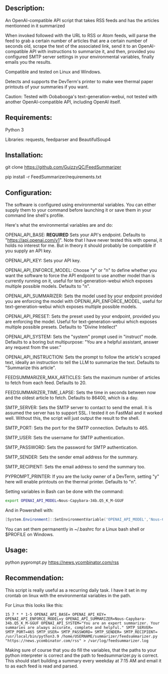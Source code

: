 ## Description:
An OpenAI-compatible API script that takes RSS feeds and has the articles mentionned in it summarized

When invoked followed with the URL to RSS or Atom feeds, will parse the feed to grab a certain number of articles that are a certain number of seconds old, scrape the text of the associated link, send it to an OpenAI-compatible API with instructions to summarize it, and then, provided you configured SMTP server settings in your environmental variables, finally emails you the results.

Compatible and tested on Linux and Windows.

Detects and supports the DevTerm's printer to make wee thermal paper printouts of your summaries if you want.

Caution: Tested with Oobabooga's text-generation-webui, not tested with another OpenAI-compatible API, including OpenAI itself.

## Requirements:
Python 3

Libraries: requests, feedparser and BeautifulSoup4

## Installation:
git clone https://github.com/GuizzyQC/FeedSummarizer

pip install -r FeedSummarizer/requirements.txt

## Configuration:
The software is configured using environmental variables. You can either supply them to your command before launching it or save them in your command line shell's profile.

Here's what the environmental variables are and do:

OPENAI_API_BASE: **REQUIRED** Sets your API's endpoint. Defaults to "https://api.openai.com/v1". Note that I have never tested this with openai, it holds no interest for me. But in theory it should probably be compatible if you supply an API key.

OPENAI_API_KEY: Sets your API key.

OPENAI_API_ENFORCE_MODEL: Choose "y" or "n" to define whether you want the software to force the API endpoint to use another model than is currently running on it, useful for text-generation-webui which exposes multiple possible models. Defaults to "n".

OPENAI_API_SUMMARIZER: Sets the model used by your endpoint provided you are enforcing the model with OPENAI_API_ENFORCE_MODEL, useful for text-generation-webui which exposes multiple possible models.

OPENAI_API_PRESET: Sets the preset used by your endpoint, provided you are enforcing the model. Useful for text-generation-webui which exposes multiple possible presets. Defaults to "Divine Intellect"

OPENAI_API_SYSTEM: Sets the "system" prompt used in "instruct" mode. Defaults to a boring but multipurpose: "You are a helpful assistant, answer any request from the user."

OPENAI_API_INSTRUCTION: Sets the prompt to follow the article's scraped text, ideally an instruction to tell the LLM to summarize the text. Defaults to "Summarize this article".

FEEDSUMMARIZER_MAX_ARTICLES: Sets the maximum number of articles to fetch from each feed. Defaults to 20.

FEEDSUMMARIZER_TIME_LAPSE: Sets the time in seconds between now and the oldest article to fetch. Defaults to 86400, which is a day.

SMTP_SERVER: Sets the SMTP server to contact to send the email. It is assumed the server has to support SSL. I tested it on FastMail and it worked well. Without this, the script will just output the result to the shell.

SMTP_PORT: Sets the port for the SMTP connection. Defaults to 465.

SMTP_USER: Sets the username for SMTP authentication.

SMTP_PASSWORD: Sets the password for SMTP authentication.

SMTP_SENDER: Sets the sender email address for the summary.

SMTP_RECIPIENT: Sets the email address to send the summary too.

PYPROMPT_PRINTER: If you are the lucky owner of a DevTerm, setting "y" here will enable printouts on the thermal printer. Defaults to "n".

Setting variables in Bash can be done with the command:
``` bash
export OPENAI_API_MODEL=Nous-Capybara-34b.Q5_K_M-GGUF
```

And in Powershell with:
``` powershell
[System.Environment]::SetEnvironmentVariable('OPENAI_API_MODEL','Nous-Capybara-34b.Q5_K_M-GGUF')
```
You can set them permanently in \~/.bashrc for a Linux bash shell or $PROFILE on Windows.

## Usage:
python pyprompt.py https://news.ycombinator.com/rss

## Recommendation:
This script is really useful as a recurring daily task. I have it set in my crontab on linux with the environmental variables in the path.

For Linux this looks like this:

``` crontab
15 7 * * 1-5 OPENAI_API_BASE= OPENAI_API_KEY= OPENAI_API_ENFORCE_MODEL=y OPENAI_API_SUMMARIZER=Nous-Capybara-34b.Q5_K_M-GGUF OPENAI_API_SYSTEM="You are an expert summarizer. Your summaries are always accurate, complete and helpful." SMTP_SERVER= SMTP_PORT=465 SMTP_USER= SMTP_PASSWORD= SMTP_SENDER= SMTP_RECIPIENT= /usr/local/bin/python3.9 /home/USERNAME/summarizer/feedsummarizer.py "https://news.ycombinator.com/rss" > /var/log/feedsummarizer.log
```
Making sure of course that you do fill the variables, that the paths to your python interpreter is correct and the path to feedsummarizer.py is correct. This should start building a summary every weekday at 7:15 AM and email it to as each feed is read and parsed.
